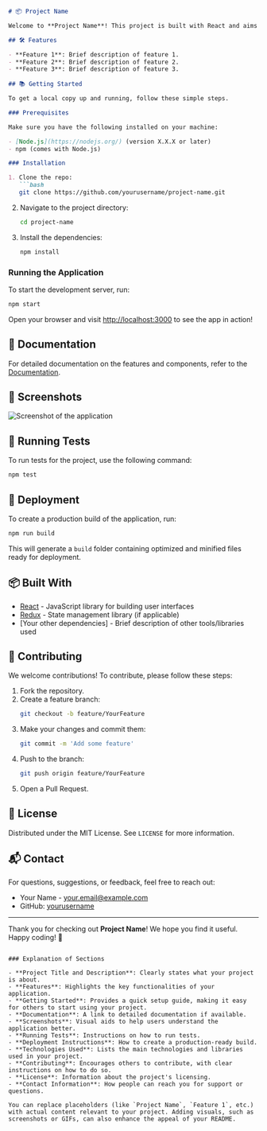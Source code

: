 
```markdown
# 📦 Project Name

Welcome to **Project Name**! This project is built with React and aims to [briefly describe the project's purpose and what it does]. 

## 🛠️ Features

- **Feature 1**: Brief description of feature 1.
- **Feature 2**: Brief description of feature 2.
- **Feature 3**: Brief description of feature 3.
  
## 📚 Getting Started

To get a local copy up and running, follow these simple steps.

### Prerequisites

Make sure you have the following installed on your machine:

- [Node.js](https://nodejs.org/) (version X.X.X or later)
- npm (comes with Node.js)

### Installation

1. Clone the repo:
   ```bash
   git clone https://github.com/yourusername/project-name.git
   ```
   
2. Navigate to the project directory:
   ```bash
   cd project-name
   ```

3. Install the dependencies:
   ```bash
   npm install
   ```

### Running the Application

To start the development server, run:

```bash
npm start
```

Open your browser and visit [http://localhost:3000](http://localhost:3000) to see the app in action!

## 📖 Documentation

For detailed documentation on the features and components, refer to the [Documentation](https://link-to-your-docs.com).

## 🎨 Screenshots

![Screenshot of the application](path/to/screenshot.png)

## 🧪 Running Tests

To run tests for the project, use the following command:

```bash
npm test
```

## 🚀 Deployment

To create a production build of the application, run:

```bash
npm run build
```

This will generate a `build` folder containing optimized and minified files ready for deployment.

## 📦 Built With

- [React](https://reactjs.org/) - JavaScript library for building user interfaces
- [Redux](https://redux.js.org/) - State management library (if applicable)
- [Your other dependencies] - Brief description of other tools/libraries used

## 🤝 Contributing

We welcome contributions! To contribute, please follow these steps:

1. Fork the repository.
2. Create a feature branch:
   ```bash
   git checkout -b feature/YourFeature
   ```
3. Make your changes and commit them:
   ```bash
   git commit -m 'Add some feature'
   ```
4. Push to the branch:
   ```bash
   git push origin feature/YourFeature
   ```
5. Open a Pull Request.

## 📜 License

Distributed under the MIT License. See `LICENSE` for more information.

## 📬 Contact

For questions, suggestions, or feedback, feel free to reach out:

- Your Name - [your.email@example.com](mailto:your.email@example.com)
- GitHub: [yourusername](https://github.com/yourusername)

---

Thank you for checking out **Project Name**! We hope you find it useful. Happy coding! 🚀
```

### Explanation of Sections

- **Project Title and Description**: Clearly states what your project is about.
- **Features**: Highlights the key functionalities of your application.
- **Getting Started**: Provides a quick setup guide, making it easy for others to start using your project.
- **Documentation**: A link to detailed documentation if available.
- **Screenshots**: Visual aids to help users understand the application better.
- **Running Tests**: Instructions on how to run tests.
- **Deployment Instructions**: How to create a production-ready build.
- **Technologies Used**: Lists the main technologies and libraries used in your project.
- **Contributing**: Encourages others to contribute, with clear instructions on how to do so.
- **License**: Information about the project's licensing.
- **Contact Information**: How people can reach you for support or questions.

You can replace placeholders (like `Project Name`, `Feature 1`, etc.) with actual content relevant to your project. Adding visuals, such as screenshots or GIFs, can also enhance the appeal of your README.